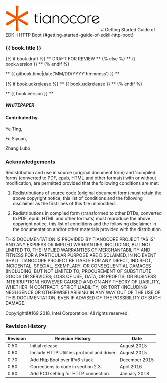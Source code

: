 <!--- @file
  README.md for Getting Started Guide of EDK II HTTP Boot

  Copyright (c) 2018, Intel Corporation. All rights reserved.<BR>

  Redistribution and use in source (original document form) and 'compiled'
  forms (converted to PDF, epub, HTML and other formats) with or without
  modification, are permitted provided that the following conditions are met:

  1) Redistributions of source code (original document form) must retain the
     above copyright notice, this list of conditions and the following
     disclaimer as the first lines of this file unmodified.

  2) Redistributions in compiled form (transformed to other DTDs, converted to
     PDF, epub, HTML and other formats) must reproduce the above copyright
     notice, this list of conditions and the following disclaimer in the
     documentation and/or other materials provided with the distribution.

  THIS DOCUMENTATION IS PROVIDED BY TIANOCORE PROJECT "AS IS" AND ANY EXPRESS OR
  IMPLIED WARRANTIES, INCLUDING, BUT NOT LIMITED TO, THE IMPLIED WARRANTIES OF
  MERCHANTABILITY AND FITNESS FOR A PARTICULAR PURPOSE ARE DISCLAIMED. IN NO
  EVENT SHALL TIANOCORE PROJECT  BE LIABLE FOR ANY DIRECT, INDIRECT, INCIDENTAL,
  SPECIAL, EXEMPLARY, OR CONSEQUENTIAL DAMAGES (INCLUDING, BUT NOT LIMITED TO,
  PROCUREMENT OF SUBSTITUTE GOODS OR SERVICES; LOSS OF USE, DATA, OR PROFITS;
  OR BUSINESS INTERRUPTION) HOWEVER CAUSED AND ON ANY THEORY OF LIABILITY,
  WHETHER IN CONTRACT, STRICT LIABILITY, OR TORT (INCLUDING NEGLIGENCE OR
  OTHERWISE) ARISING IN ANY WAY OUT OF THE USE OF THIS DOCUMENTATION, EVEN IF
  ADVISED OF THE POSSIBILITY OF SUCH DAMAGE.

-->

<img src="media/TianocoreTitlePageLogo.jpg" width="300" />
# Getting Started Guide of EDK II HTTP Boot {#getting-started-guide-of-edkii-http-boot}


### {{ book.title }}

{% if book.draft %}
** DRAFT FOR REVIEW **
{% else %}
** {{ book.version }} **
{% endif %}



** {{ gitbook.time|date('MM/DD/YYYY hh:mm:ss') }} **

{% if book.udkrelease %}
** {{ book.udkrelease }} **
{% endif %}

** {{ book.version }} **

##### WHITEPAPER

#### Contributed by

Ye Ting, 

Fu Siyuan, 

Zhang Lubo






### Acknowledgements

Redistribution and use in source (original document form) and 'compiled'
forms (converted to PDF, epub, HTML and other formats) with or without
modification, are permitted provided that the following conditions are met:

1. Redistributions of source code (original document form) must retain the
   above copyright notice, this list of conditions and the following
   disclaimer as the first lines of this file unmodified.

2. Redistributions in compiled form (transformed to other DTDs, converted to
   PDF, epub, HTML and other formats) must reproduce the above copyright
   notice, this list of conditions and the following disclaimer in the
   documentation and/or other materials provided with the distribution.

THIS DOCUMENTATION IS PROVIDED BY TIANOCORE PROJECT "AS IS" AND ANY EXPRESS OR
IMPLIED WARRANTIES, INCLUDING, BUT NOT LIMITED TO, THE IMPLIED WARRANTIES OF
MERCHANTABILITY AND FITNESS FOR A PARTICULAR PURPOSE ARE DISCLAIMED. IN NO
EVENT SHALL TIANOCORE PROJECT  BE LIABLE FOR ANY DIRECT, INDIRECT, INCIDENTAL,
SPECIAL, EXEMPLARY, OR CONSEQUENTIAL DAMAGES (INCLUDING, BUT NOT LIMITED TO,
PROCUREMENT OF SUBSTITUTE GOODS OR SERVICES; LOSS OF USE, DATA, OR PROFITS;
OR BUSINESS INTERRUPTION) HOWEVER CAUSED AND ON ANY THEORY OF LIABILITY,
WHETHER IN CONTRACT, STRICT LIABILITY, OR TORT (INCLUDING NEGLIGENCE OR
OTHERWISE) ARISING IN ANY WAY OUT OF THE USE OF THIS DOCUMENTATION, EVEN IF
ADVISED OF THE POSSIBILITY OF SUCH DAMAGE.

Copyright&#169  2018, Intel Corporation. All rights reserved.

### Revision History

| Revision   | Revision History   | Date        |
| ---------- | ------------------ | ----------- |
| 0.50       | Initial release.                              | August 2015  |
| 0.60       | Include HTTP Utilities protocol and driver    | August 2015  |
| 0.70       | Add Http Boot over IPv6 stack                 | December 2015  |
| 0.80       | Corrections to code in section 2.3.           | April 2016  |
| 0.90       | Add PCD setting for HTTP connection.          | January 2018 |



<!--- end of README.md
-->


     




